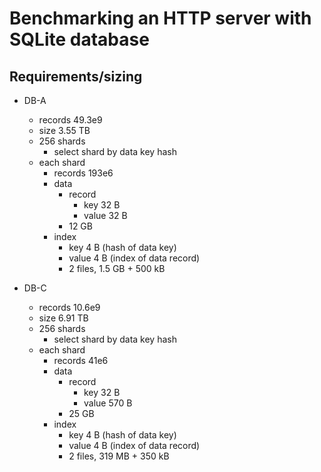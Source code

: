 # Benchmarking an HTTP server with SQLite database

## Requirements/sizing

- DB-A
    - records 49.3e9
    - size 3.55 TB
    - 256 shards
        - select shard by data key hash
    - each shard
        - records 193e6
        - data
            - record
                - key 32 B
                - value 32 B
            - 12 GB
        - index
            - key 4 B (hash of data key)
            - value 4 B (index of data record)
            - 2 files, 1.5 GB + 500 kB

- DB-C
    - records 10.6e9
    - size 6.91 TB
    - 256 shards
        - select shard by data key hash
    - each shard
        - records 41e6
        - data
            - record
                - key 32 B
                - value 570 B
            - 25 GB
        - index
            - key 4 B (hash of data key)
            - value 4 B (index of data record)
            - 2 files, 319 MB + 350 kB
